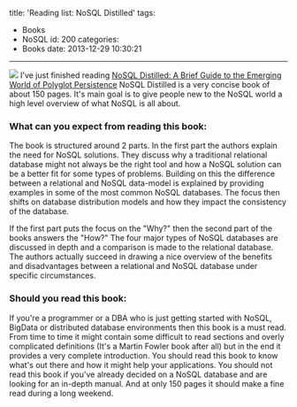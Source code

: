 title: 'Reading list: NoSQL Distilled'
tags:
  - Books
  - NoSQL
id: 200
categories:
  - Books
date: 2013-12-29 10:30:21
---

[![](http://ws-na.amazon-adsystem.com/widgets/q?_encoding=UTF8&ASIN=0321826620&Format=_SL160_&ID=AsinImage&MarketPlace=US&ServiceVersion=20070822&WS=1&tag=solisynt-20)](http://www.amazon.com/gp/product/0321826620/ref=as_li_tf_il?ie=UTF8&camp=1789&creative=9325&creativeASIN=0321826620&linkCode=as2&tag=solisynt-20)
I've just finished reading [NoSQL Distilled: A Brief Guide to the Emerging World of Polyglot Persistence](http://www.amazon.com/gp/product/0321826620/ref=as_li_tf_tl?ie=UTF8&camp=1789&creative=9325&creativeASIN=0321826620&linkCode=as2&tag=solisynt-20)
NoSQL Distilled is a very concise book of about 150 pages. It's main goal is to give people new to the NoSQL world a high level overview of what NoSQL is all about.  

<!-- more-->

### What can you expect from reading this book:

The book is structured around 2 parts. 
In the first part the authors explain the need for NoSQL solutions. They discuss why a traditional relational database might not always be the right tool and how a NoSQL solution can be a better fit for some types of problems. Building on this the difference between a relational and NoSQL data-model is explained by providing examples in some of the most common NoSQL databases. The focus then shifts on database distribution models and how they impact the consistency of the database.

If the first part puts the focus on the "Why?" then the second part of the books answers the "How?"
The four major types of NoSQL databases are discussed in depth and a comparison is made to the relational database. The authors actually succeed in drawing a nice overview of the benefits and disadvantages between a relational and NoSQL database under specific circumstances.  

### Should you read this book:

If you're a programmer or a DBA who is just getting started with NoSQL, BigData or distributed database environments then this book is a must read. From time to time it might contain some difficult to read sections and overly complicated definitions (It's a Martin Fowler book after all) but in the end it provides a very complete introduction. You should read this book to know what's out there and how it might help your applications. You should not read this book if you've already decided on a NoSQL database and are looking for an in-depth manual. 
And at only 150 pages it should make a fine read during a long weekend.  